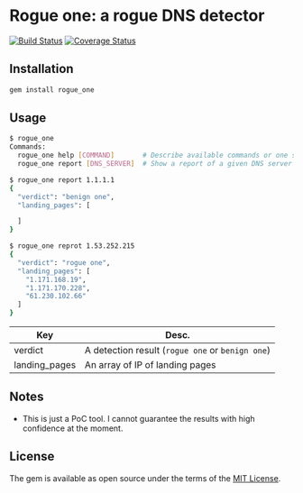 # Rogue one: a rogue DNS detector

[![Build Status](https://travis-ci.org/ninoseki/rogue_one.svg?branch=master)](https://travis-ci.org/ninoseki/rogue_one)
[![Coverage Status](https://coveralls.io/repos/github/ninoseki/rogue_one/badge.svg?branch=master)](https://coveralls.io/github/ninoseki/rogue_one?branch=master)

## Installation

```bash
gem install rogue_one
```

## Usage

```bash
$ rogue_one
Commands:
  rogue_one help [COMMAND]       # Describe available commands or one specific command
  rogue_one report [DNS_SERVER]  # Show a report of a given DNS server

$ rogue_one report 1.1.1.1
{
  "verdict": "benign one",
  "landing_pages": [

  ]
}

$ rogue_one reprot 1.53.252.215
{
  "verdict": "rogue one",
  "landing_pages": [
    "1.171.168.19",
    "1.171.170.228",
    "61.230.102.66"
  ]
}
```

| Key           | Desc.                                            |
|---------------|--------------------------------------------------|
| verdict       | A detection result (`rogue one` or `benign one`) |
| landing_pages | An array of IP of landing pages                  |

## Notes

- This is just a PoC tool. I cannot guarantee the results with high confidence at the moment.

## License

The gem is available as open source under the terms of the [MIT License](https://opensource.org/licenses/MIT).
